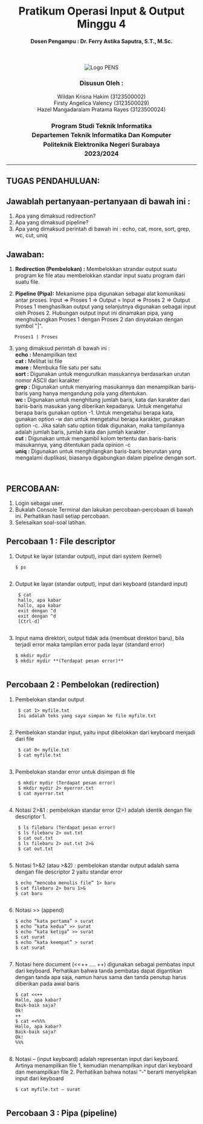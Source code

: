 <div align="center">
  <h1 style="font-weight: bold">Pratikum Operasi Input & Output Minggu 4</h1>
  <h4 style="text-align: center;">Dosen Pengampu : Dr. Ferry Astika Saputra, S.T., M.Sc.</h4>
</div>
<br />
<br />
<div align="center">
  <img src="https://upload.wikimedia.org/wikipedia/id/4/44/Logo_PENS.png" alt="Logo PENS">
  <h3 style="text-align: center;">Disusun Oleh : </h3>
  <p style="tex-align: center;">
    Wildan Krisna Hakim (3123500002)<br>
    Firsty Angelica Valency (3123500029)<br>
    Hazel Mangadaralam Pratama Rayes (3123500024)<br>
  </p>
  <h3 style="text-align: center;line-height: 1.5">Program Studi Teknik Informatika<br>Departemen Teknik Informatika Dan Komputer<br>Politeknik Elektronika Negeri Surabaya<br>2023/2024</h3>
  <hr>
</div>

## TUGAS PENDAHULUAN:

## Jawablah pertanyaan-pertanyaan di bawah ini :

1. Apa yang dimaksud redirection?
2. Apa yang dimaksud pipeline?
3. Apa yang dimaksud perintah di bawah ini :
   echo, cat, more, sort, grep, wc, cut, uniq

## Jawaban:

1. <b>Redirection (Pembelokan) :</b>
   Membelokkan strandar output suatu program ke file atau membelokkan standar input suatu program dari suatu file.

2. <b>Pipeline (Pipa):</b>
   Mekanisme pipa digunakan sebagai alat komunikasi antar proses.
   Input => Proses 1 => Output = Input => Proses 2 => Output
   Proses 1 menghasilkan output yang selanjutnya digunakan sebagai input oleh Proses 2. Hubungan output input ini dinamakan pipa, yang menghubungkan Proses 1 dengan Proses 2 dan dinyatakan dengan symbol "|".

```
   Proses1 | Proses
```

3. yang dimaksud perintah di bawah ini :
   <br><b>echo :</b> Menampilkan text
   <br><b>cat :</b> Melihat isi file
   <br><b>more :</b> Membuka file satu per satu
   <br><b>sort :</b> Digunakan untuk mengurutkan masukannya berdasarkan urutan nomor ASCII dari karakter
   <br><b>grep :</b> Digunakan untuk menyaring masukannya dan menampilkan baris-baris yang hanya mengandung pola yang ditentukan.
   <br><b>wc :</b> Digunakan untuk menghitung jumlah baris, kata dan karakter dari baris-baris masukan yang diberikan kepadanya. Untuk mengetahui berapa baris gunakan option -1. Untuk mengetahui berapa kata, gunakan option -w dan untuk mengetahui berapa karakter, gunakan option -c. Jika salah satu option tidak digunakan, maka tampilannya adalah jumlah baris, jumlah kata dan jumlah karakter .
   <br><b>cut :</b> Digunakan untuk mengambil kolom tertentu dan baris-baris masukannya, yang ditentukan pada opinion -c
   <br><b>uniq :</b> Digunakan untuk menghilangkan baris-baris berurutan yang mengalami duplikasi, biasanya digabungkan dalam pipeline dengan sort.

<br>

## PERCOBAAN:

1. Login sebagai user.
2. Bukalah Console Terminal dan lakukan percobaan-percobaan di bawah ini. Perhatikan hasil setiap percobaan.
3. Selesaikan soal-soal latihan.

## Percobaan 1 : File descriptor

1. Output ke layar (standar output), input dari system (kernel)

   ```
   $ ps
   ```

   <img src="img/ps.png" alt="">

2. Output ke layar (standar output), input dari keyboard (standard input)

   ```
    $ cat
    hallo, apa kabar
    hallo, apa kabar
    exit dengan ^d
    exit dengan ^d
    [Ctrl-d]
   ```

   <img src="img/cat.png" alt="">

3. Input nama direktori, output tidak ada (membuat direktori baru), bila terjadi error maka tampilan error pada layar (standard error)

   ```
   $ mkdir mydir
   $ mkdir mydir **(Terdapat pesan error)**

   ```

    <img src="img/mkdir.png" alt="">

## Percobaan 2 : Pembelokan (redirection)

1. Pembelokan standar output

   ```
    $ cat 1> myfile.txt
    Ini adalah teks yang saya simpan ke file myfile.txt
   ```

   <img src="img/cat 2.png" alt="">

2. Pembelokan standar input, yaitu input dibelokkan dari keyboard menjadi dari file

   ```
    $ cat 0< myfile.txt
    $ cat myfile.txt
   ```

   <img src="img/cat 2_1.png" alt="">

3. Pembelokan standar error untuk disimpan di file

   ```
    $ mkdir mydir (Terdapat pesan error)
    $ mkdir mydir 2> myerror.txt
    $ cat myerror.txt
   ```

   <img src="img/mkdir 2.png" alt="">

4. Notasi 2>&1 : pembelokan standar error (2>) adalah identik dengan file descriptor 1.

   ```
    $ ls filebaru (Terdapat pesan error)
    $ ls filebaru 2> out.txt
    $ cat out.txt
    $ ls filebaru 2> out.txt 2>&
    $ cat out.txt
   ```

    <img src="img/2_4.png" alt="">

5. Notasi 1>&2 (atau >&2) : pembelokan standar output adalah sama dengan file descriptor 2 yaitu standar error

   ```
   $ echo “mencoba menulis file” 1> baru
   $ cat filebaru 2> baru 1>&
   $ cat baru
   ```

   <img src="img/2_5.png" alt="">

6. Notasi >> (append)
   ```
   $ echo “kata pertama” > surat
   $ echo “kata kedua” >> surat
   $ echo “kata ketiga” >> surat
   $ cat surat
   $ echo “kata keempat” > surat
   $ cat surat
   ```
    <img src="img/2_6.png" alt="">

7. Notasi here document (<<++ .... ++) digunakan sebagai pembatas input dari keyboard. Perhatikan bahwa tanda pembatas dapat digantikan dengan tanda apa saja, namun harus sama dan tanda penutup harus diberikan pada awal baris
   ```
   $ cat <<++
   Hallo, apa kabar?
   Baik-baik saja?
   Ok!
   ++
   $ cat <<%%%
   Hallo, apa kabar?
   Baik-baik saja?
   Ok!
   %%%
   ```
   <img src="img/2_7.png" alt="">

 8. Notasi – (input keyboard) adalah representan input dari keyboard. Artinya menampilkan file 1, kemudian menampilkan input dari keyboard dan menampilkan file 2. Perhatikan bahwa notasi “-“ berarti menyelipkan input dari keyboard
    ```
    $ cat myfile.txt – surat
    ```  
    <img src="img/2_8.png" alt="">

## Percobaan 3 : Pipa (pipeline)
